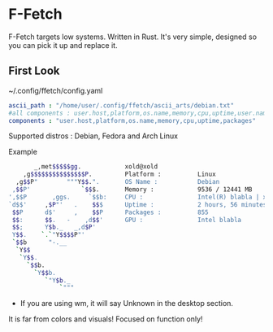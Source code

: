 # F-Fetch
F-Fetch targets low systems. Written in Rust. It's very simple, designed so you can pick it up and replace it.

## First Look 

~/.config/ffetch/config.yaml
```yml
ascii_path : "/home/user/.config/ffetch/ascii_arts/debian.txt"
#all components : user.host,platform,os.name,memory,cpu,uptime,user.name,host.name,kernel.version,de,packages
components : "user.host,platform,os.name,memory,cpu,uptime,packages"
```
Supported distros : Debian, Fedora and Arch Linux


Example
```sh
       _,met$$$$$gg.            xold@xold
    ,g$$$$$$$$$$$$$$$P.         Platform :          Linux
  ,g$$P"        """Y$$.".       OS Name :           Debian
 ,$$P'              `$$$.       Memory :            9536 / 12441 MB
',$$P       ,ggs.     `$$b:     CPU :               Intel(R) blabla | x86_64
`d$$'     ,$P"'   .    $$$      Uptime :            2 hours, 56 minutes
 $$P      d$'     ,    $$P      Packages :          855
 $$:      $$.   -    ,d$$'      GPU :               Intel blabla
 $$;      Y$b._   _,d$P'        
 Y$$.    `.`"Y$$$$P"'           
 `$$b      "-.__                
  `Y$$                          
   `Y$$.                        
     `$$b.                      
       `Y$$b.                   
          `"Y$b._               
              `"""              
```

* If you are using wm, it will say Unknown in the desktop section.

It is far from colors and visuals! Focused on function only!
